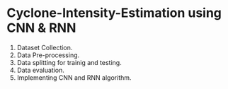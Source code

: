 # Cyclone-Intensity-Estimation using CNN & RNN

1. Dataset Collection.
2. Data Pre-processing.
3. Data splitting for trainig and testing.
4. Data evaluation.
5. Implementing CNN and RNN algorithm.
